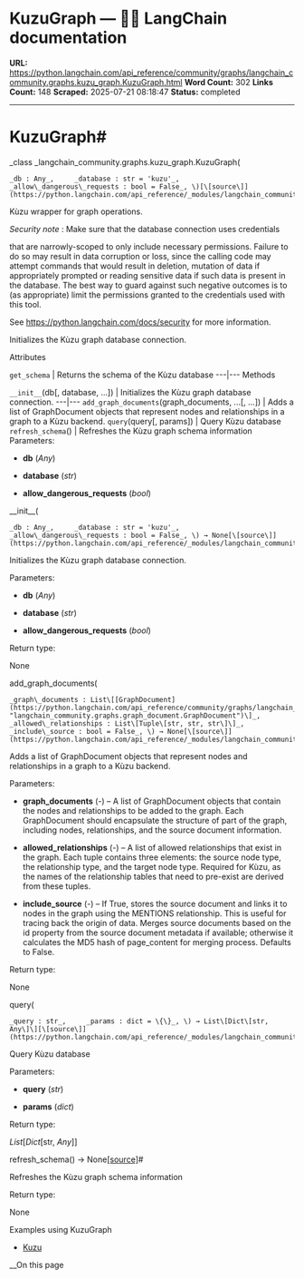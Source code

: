 # KuzuGraph — 🦜🔗 LangChain  documentation

**URL:** https://python.langchain.com/api_reference/community/graphs/langchain_community.graphs.kuzu_graph.KuzuGraph.html
**Word Count:** 302
**Links Count:** 148
**Scraped:** 2025-07-21 08:18:47
**Status:** completed

---

# KuzuGraph\#

_class _langchain\_community.graphs.kuzu\_graph.KuzuGraph\(

    _db : Any_,     _database : str = 'kuzu'_,     _allow\_dangerous\_requests : bool = False_, \)[\[source\]](https://python.langchain.com/api_reference/_modules/langchain_community/graphs/kuzu_graph.html#KuzuGraph)\#     

Kùzu wrapper for graph operations.

_Security note_ : Make sure that the database connection uses credentials     

that are narrowly-scoped to only include necessary permissions. Failure to do so may result in data corruption or loss, since the calling code may attempt commands that would result in deletion, mutation of data if appropriately prompted or reading sensitive data if such data is present in the database. The best way to guard against such negative outcomes is to \(as appropriate\) limit the permissions granted to the credentials used with this tool.

See <https://python.langchain.com/docs/security> for more information.

Initializes the Kùzu graph database connection.

Attributes

`get_schema` | Returns the schema of the Kùzu database   ---|---      Methods

`__init__`\(db\[, database, ...\]\) | Initializes the Kùzu graph database connection.   ---|---   `add_graph_documents`\(graph\_documents, ...\[, ...\]\) | Adds a list of GraphDocument objects that represent nodes and relationships in a graph to a Kùzu backend.   `query`\(query\[, params\]\) | Query Kùzu database   `refresh_schema`\(\) | Refreshes the Kùzu graph schema information      Parameters:     

  * **db** \(_Any_\)

  * **database** \(_str_\)

  * **allow\_dangerous\_requests** \(_bool_\)

\_\_init\_\_\(

    _db : Any_,     _database : str = 'kuzu'_,     _allow\_dangerous\_requests : bool = False_, \) → None[\[source\]](https://python.langchain.com/api_reference/_modules/langchain_community/graphs/kuzu_graph.html#KuzuGraph.__init__)\#     

Initializes the Kùzu graph database connection.

Parameters:     

  * **db** \(_Any_\)

  * **database** \(_str_\)

  * **allow\_dangerous\_requests** \(_bool_\)

Return type:     

None

add\_graph\_documents\(

    _graph\_documents : List\[[GraphDocument](https://python.langchain.com/api_reference/community/graphs/langchain_community.graphs.graph_document.GraphDocument.html#langchain_community.graphs.graph_document.GraphDocument "langchain_community.graphs.graph_document.GraphDocument")\]_,     _allowed\_relationships : List\[Tuple\[str, str, str\]\]_,     _include\_source : bool = False_, \) → None[\[source\]](https://python.langchain.com/api_reference/_modules/langchain_community/graphs/kuzu_graph.html#KuzuGraph.add_graph_documents)\#     

Adds a list of GraphDocument objects that represent nodes and relationships in a graph to a Kùzu backend.

Parameters:     

  * **graph\_documents** \(_-_\) – A list of GraphDocument objects that contain the nodes and relationships to be added to the graph. Each GraphDocument should encapsulate the structure of part of the graph, including nodes, relationships, and the source document information.

  * **allowed\_relationships** \(_-_\) – A list of allowed relationships that exist in the graph. Each tuple contains three elements: the source node type, the relationship type, and the target node type. Required for Kùzu, as the names of the relationship tables that need to pre-exist are derived from these tuples.

  * **include\_source** \(_-_\) – If True, stores the source document and links it to nodes in the graph using the MENTIONS relationship. This is useful for tracing back the origin of data. Merges source documents based on the id property from the source document metadata if available; otherwise it calculates the MD5 hash of page\_content for merging process. Defaults to False.

Return type:     

None

query\(

    _query : str_,     _params : dict = \{\}_, \) → List\[Dict\[str, Any\]\][\[source\]](https://python.langchain.com/api_reference/_modules/langchain_community/graphs/kuzu_graph.html#KuzuGraph.query)\#     

Query Kùzu database

Parameters:     

  * **query** \(_str_\)

  * **params** \(_dict_\)

Return type:     

_List_\[_Dict_\[str, _Any_\]\]

refresh\_schema\(\) → None[\[source\]](https://python.langchain.com/api_reference/_modules/langchain_community/graphs/kuzu_graph.html#KuzuGraph.refresh_schema)\#     

Refreshes the Kùzu graph schema information

Return type:     

None

Examples using KuzuGraph

  * [Kuzu](https://python.langchain.com/docs/integrations/graphs/kuzu_db/)

__On this page